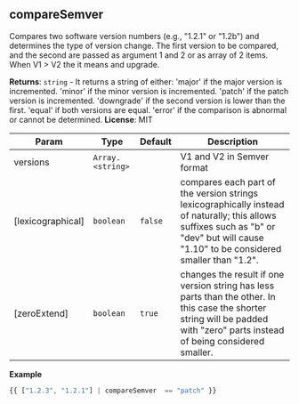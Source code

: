 <a name="module_compareSemver"></a>

## compareSemver
Compares two software version numbers (e.g., "1.2.1" or "1.2b") and determines the type of version change.
The first version to be compared, and the second are passed as argument 1 and 2 or as array of 2 items.
When V1 > V2 the it means and upgrade.

**Returns**: <code>string</code> - It returns a string of either:
'major' if the major version is incremented.
'minor' if the minor version is incremented.
'patch' if the patch version is incremented.
'downgrade' if the second version is lower than the first.
'equal' if both versions are equal.
'error' if the comparison is abnormal or cannot be determined.
**License**: MIT

| Param | Type | Default | Description |
| --- | --- | --- | --- |
| versions | <code>Array.&lt;string&gt;</code> |  | V1 and V2 in Semver format |
| [lexicographical] | <code>boolean</code> | <code>false</code> | compares each part of the version strings lexicographically instead of naturally;  this allows suffixes such as "b" or "dev" but will cause "1.10" to be considered smaller than "1.2". |
| [zeroExtend] | <code>boolean</code> | <code>true</code> | changes the result if one version string has less parts than the other. In this case the shorter string will be padded with "zero" parts instead of being considered smaller. |

**Example**
```js
{{ ["1.2.3", "1.2.1"] | compareSemver  == "patch" }}
```
